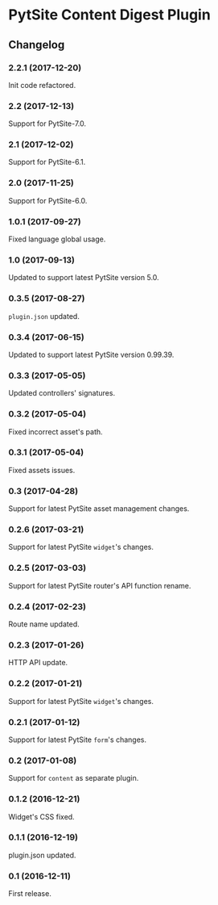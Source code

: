 # PytSite Content Digest Plugin


## Changelog


### 2.2.1 (2017-12-20)

Init code refactored.


### 2.2 (2017-12-13)

Support for PytSite-7.0.


### 2.1 (2017-12-02)

Support for PytSite-6.1.


### 2.0 (2017-11-25)

Support for PytSite-6.0.


### 1.0.1 (2017-09-27)

Fixed language global usage.


### 1.0 (2017-09-13)

Updated to support latest PytSite version 5.0.


### 0.3.5 (2017-08-27)

`plugin.json` updated.


### 0.3.4 (2017-06-15)

Updated to support latest PytSite version 0.99.39.


### 0.3.3 (2017-05-05)

Updated controllers' signatures.


### 0.3.2 (2017-05-04)

Fixed incorrect asset's path.


### 0.3.1 (2017-05-04)

Fixed assets issues.


### 0.3 (2017-04-28)

Support for latest PytSite asset management changes.


### 0.2.6 (2017-03-21)

Support for latest PytSite `widget`'s changes.


### 0.2.5 (2017-03-03)

Support for latest PytSite router's API function rename.


### 0.2.4 (2017-02-23)

Route name updated.


### 0.2.3 (2017-01-26)

HTTP API update.


### 0.2.2 (2017-01-21)

Support for latest PytSite `widget`'s changes.


### 0.2.1 (2017-01-12)

Support for latest PytSite `form`'s changes.


### 0.2 (2017-01-08)

Support for `content` as separate plugin.


### 0.1.2 (2016-12-21)

Widget's CSS fixed.


### 0.1.1 (2016-12-19)

plugin.json updated.


### 0.1 (2016-12-11)

First release.
